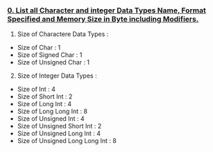 ### [0. List all Character and integer Data Types Name, Format Specified and Memory Size in Byte including Modifiers.](https://github.com/1915002510/cse213/blob/main/Assignment%201/0.c)

1. Size of Charactere Data Types :




* Size of Char                    : 1 
* Size of Signed Char             : 1 
* Size of Unsigned Char           : 1 




2. Size of Integer Data Types :




* Size of Int                    : 4 
* Size of Short Int              : 2
* Size of Long Int               : 4 
* Size of Long Long Int          : 8 
* Size of Unsigned Int           : 4 
* Size of Unsigned Short Int     : 2 
* Size of Unsigned Long Int      : 4 
* Size of Unsigned Long Long Int : 8 
